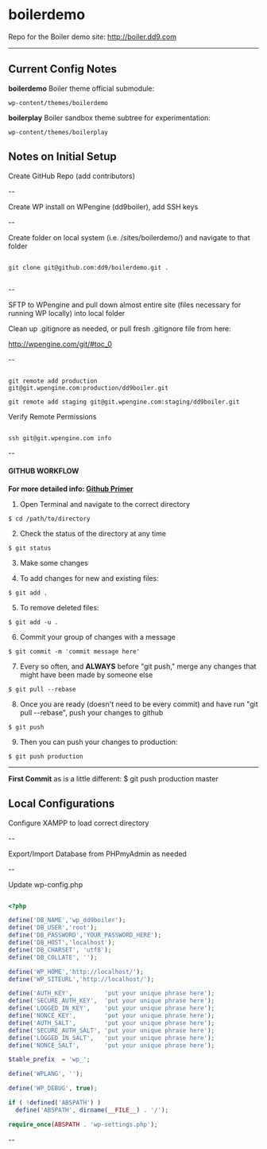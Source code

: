 # boilerdemo
Repo for the Boiler demo site: http://boiler.dd9.com

----------

## Current Config Notes

**boilerdemo** Boiler theme official submodule:

`wp-content/themes/boilerdemo`

**boilerplay** Boiler sandbox theme subtree for experimentation:

`wp-content/themes/boilerplay`


## Notes on Initial Setup 

Create GitHub Repo (add contributors)

--

Create WP install on WPengine (dd9boiler), add SSH keys

--

Create folder on local system (i.e. /sites/boilerdemo/) and navigate to that folder

```

git clone git@github.com:dd9/boilerdemo.git .
 
```

--

SFTP to WPengine and pull down almost entire site (files necessary for running WP locally) into local folder 

Clean up .gitignore as needed, or pull fresh .gitignore file from here:

http://wpengine.com/git/#toc_0


--

```

git remote add production git@git.wpengine.com:production/dd9boiler.git

git remote add staging git@git.wpengine.com:staging/dd9boiler.git

```

Verify Remote Permissions

```

ssh git@git.wpengine.com info

```

--

#### GITHUB WORKFLOW
**For more detailed info: [Github Primer](http://dd9.com/2012/07/git-primer/)**


1) Open Terminal and navigate to the correct directory
```
$ cd /path/to/directory
```


2) Check the status of the directory at any time
```
$ git status
```


3) Make some changes


4) To add changes for new and existing files:
```
$ git add .
```


5) To remove deleted files:
```
$ git add -u .
``` 


6) Commit your group of changes with a message
```
$ git commit -m 'commit message here'
```


7) Every so often, and **ALWAYS** before "git push," merge any changes that might have been made by someone else
```
$ git pull --rebase
```


8) Once you are ready (doesn't need to be every commit) and have run "git pull --rebase", push your changes to github
```
$ git push
```


9) Then you can push your changes to production:
```
$ git push production
```


----

**First Commit** as is a little different: $ git push production master


## Local Configurations 

Configure XAMPP to load correct directory


--

Export/Import Database from PHPmyAdmin as needed


--

Update wp-config.php

```PHP

<?php

define('DB_NAME','wp_dd9boiler');
define('DB_USER','root');
define('DB_PASSWORD','YOUR_PASSWORD_HERE');
define('DB_HOST','localhost');
define('DB_CHARSET', 'utf8');
define('DB_COLLATE', '');

define('WP_HOME','http://localhost/');
define('WP_SITEURL','http://localhost/');

define('AUTH_KEY',         'put your unique phrase here');
define('SECURE_AUTH_KEY',  'put your unique phrase here');
define('LOGGED_IN_KEY',    'put your unique phrase here');
define('NONCE_KEY',        'put your unique phrase here');
define('AUTH_SALT',        'put your unique phrase here');
define('SECURE_AUTH_SALT', 'put your unique phrase here');
define('LOGGED_IN_SALT',   'put your unique phrase here');
define('NONCE_SALT',       'put your unique phrase here');

$table_prefix  = 'wp_';

define('WPLANG', '');

define('WP_DEBUG', true);

if ( !defined('ABSPATH') )
  define('ABSPATH', dirname(__FILE__) . '/');

require_once(ABSPATH . 'wp-settings.php');
```

--
